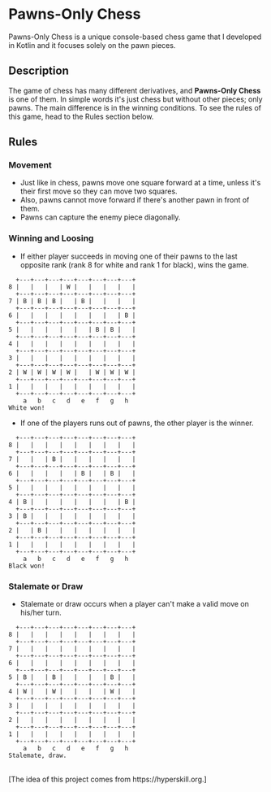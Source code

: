# Pawns-Only Chess

Pawns-Only Chess is a unique console-based chess game that I developed in Kotlin and it focuses solely on the pawn pieces.<br>

## Description

The game of chess has many different derivatives, and **Pawns-Only Chess** is one of them. In simple words it's just chess but without other pieces; only pawns. The main difference is in the winning conditions. To see the rules of this game, head to the Rules section below.

## Rules

### Movement
- Just like in chess, pawns move one square forward at a time, unless it's their first move so they can move two squares.
- Also, pawns cannot move forward if there's another pawn in front of them.
- Pawns can capture the enemy piece diagonally.

### Winning and Loosing
- If either player succeeds in moving one of their pawns to the last opposite rank (rank 8 for white and rank 1 for black), wins the game.
```
  +---+---+---+---+---+---+---+---+
8 |   |   |   | W |   |   |   |   |
  +---+---+---+---+---+---+---+---+
7 | B | B | B |   | B |   |   |   |
  +---+---+---+---+---+---+---+---+
6 |   |   |   |   |   |   |   | B |
  +---+---+---+---+---+---+---+---+
5 |   |   |   |   |   | B | B |   |
  +---+---+---+---+---+---+---+---+
4 |   |   |   |   |   |   |   |   |
  +---+---+---+---+---+---+---+---+
3 |   |   |   |   |   |   |   |   |
  +---+---+---+---+---+---+---+---+
2 | W | W | W | W |   | W | W | W |
  +---+---+---+---+---+---+---+---+
1 |   |   |   |   |   |   |   |   |
  +---+---+---+---+---+---+---+---+
    a   b   c   d   e   f   g   h   
White won!
```

- If one of the players runs out of pawns, the other player is the winner.
``` 
  +---+---+---+---+---+---+---+---+
8 |   |   |   |   |   |   |   |   |
  +---+---+---+---+---+---+---+---+
7 |   |   | B |   |   |   |   |   |
  +---+---+---+---+---+---+---+---+
6 |   |   |   |   | B |   | B |   |
  +---+---+---+---+---+---+---+---+
5 |   |   |   |   |   |   |   |   |
  +---+---+---+---+---+---+---+---+
4 | B |   |   |   |   |   |   | B |
  +---+---+---+---+---+---+---+---+
3 | B |   |   |   |   |   |   |   |
  +---+---+---+---+---+---+---+---+
2 |   | B |   |   |   |   |   |   |
  +---+---+---+---+---+---+---+---+
1 |   |   |   |   |   |   |   |   |
  +---+---+---+---+---+---+---+---+
    a   b   c   d   e   f   g   h   
Black won!
```

### Stalemate or Draw
- Stalemate or draw occurs when a player can't make a valid move on his/her turn.
``` 
  +---+---+---+---+---+---+---+---+
8 |   |   |   |   |   |   |   |   |
  +---+---+---+---+---+---+---+---+
7 |   |   |   |   |   |   |   |   |
  +---+---+---+---+---+---+---+---+
6 |   |   |   |   |   |   |   |   |
  +---+---+---+---+---+---+---+---+
5 | B |   | B |   |   |   | B |   |
  +---+---+---+---+---+---+---+---+
4 | W |   | W |   |   |   | W |   |
  +---+---+---+---+---+---+---+---+
3 |   |   |   |   |   |   |   |   |
  +---+---+---+---+---+---+---+---+
2 |   |   |   |   |   |   |   |   |
  +---+---+---+---+---+---+---+---+
1 |   |   |   |   |   |   |   |   |
  +---+---+---+---+---+---+---+---+
    a   b   c   d   e   f   g   h   
Stalemate, draw.
```
<br>
[The idea of this project comes from https://hyperskill.org.]
